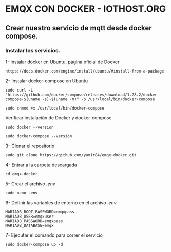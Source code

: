 # EMQX CON DOCKER - IOTHOST.ORG

## Crear nuestro servicio de mqtt desde docker compose.

### Instalar los servicios.

1- Instalar docker en Ubuntu, página oficial de Docker
```
https://docs.docker.com/engine/install/ubuntu/#install-from-a-package
```
2- Instalar docker-compose en Ubuntu
```
sudo curl -L "https://github.com/docker/compose/releases/download/1.28.2/docker-compose-$(uname -s)-$(uname -m)" -o /usr/local/bin/docker-compose
```
```
sudo chmod +x /usr/local/bin/docker-compose
```
Verificar instalación de Docker y docker-compose
```
sudo docker --version
```
```
sudo docker-compose --version
```
3- Clonar el repositorio
```
sudo git clone https://github.com/yamir84/emqx-docker.git
```
4- Entrar a la carpeta descargada
```
cd emqx-docker
```
5- Crear el archivo _.env_
```
sudo nano .env
```
6- Definir las variables de entorno en el archivo _.env_
```
MARIADB_ROOT_PASSWORD=emqxpass
MARIADB_USER=emqxuser
MARIADB_PASSWORD=emqxpass
MARIADB_DATABASE=emqx 
```
7- Ejecutar el comando para correr el servicio
```
sudo docker-compose up -d
```
